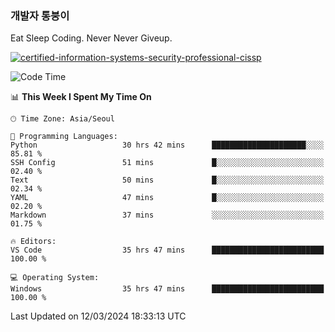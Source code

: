 ### 개발자 통붕이
Eat Sleep Coding.
Never Never Giveup.

[![certified-information-systems-security-professional-cissp](https://user-images.githubusercontent.com/44606727/157613689-acd84ec6-5f8f-4e79-89d9-a8d51f033634.png)](https://www.credly.com/badges/f394a010-85a0-450b-9136-8043af01d71c/public_url)

<!--START_SECTION:waka-->
![Code Time](http://img.shields.io/badge/Code%20Time-2%2C646%20hrs%2042%20mins-blue)

📊 **This Week I Spent My Time On** 

```text
🕑︎ Time Zone: Asia/Seoul

💬 Programming Languages: 
Python                   30 hrs 42 mins      █████████████████████░░░░   85.81 % 
SSH Config               51 mins             █░░░░░░░░░░░░░░░░░░░░░░░░   02.40 % 
Text                     50 mins             █░░░░░░░░░░░░░░░░░░░░░░░░   02.34 % 
YAML                     47 mins             █░░░░░░░░░░░░░░░░░░░░░░░░   02.20 % 
Markdown                 37 mins             ░░░░░░░░░░░░░░░░░░░░░░░░░   01.75 % 

🔥 Editors: 
VS Code                  35 hrs 47 mins      █████████████████████████   100.00 % 

💻 Operating System: 
Windows                  35 hrs 47 mins      █████████████████████████   100.00 % 
```


 Last Updated on 12/03/2024 18:33:13 UTC
<!--END_SECTION:waka-->
